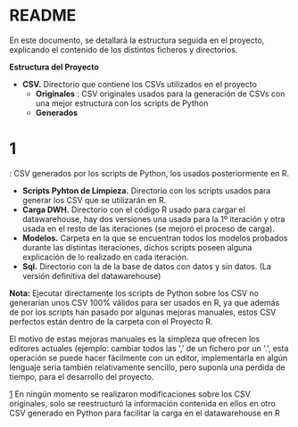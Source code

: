 # README

En este documento, se detallará la estructura seguida en el proyecto, explicando el contenido de los distintos ficheros y directorios.

**Estructura del Proyecto**

- **CSV.** Directorio que contiene los CSVs utilizados en el proyecto
  - **Originales** : CSV originales usados para la generación de CSVs con una mejor estructura con los scripts de Python
  - **Generados**
# 1
: CSV generados por los scripts de Python, los usados posteriormente en R.
- **Scripts Pyhton de Limpieza.** Directorio con los scripts usados para generar los CSV que se utilizarán en R.
- **Carga DWH.** Directorio con el código R usado para cargar el datawarehouse, hay dos versiones una usada para la 1º iteración y otra usada en el resto de las iteraciones (se mejoró el proceso de carga).
- **Modelos.** Carpeta en la que se encuentran todos los modelos probados durante las distintas iteraciones, dichos scripts poseen alguna explicación de lo realizado en cada iteración.
- **Sql.** Directorio con la de la base de datos con datos y sin datos. (La versión definitiva del datawarehouse)

**Nota:** Ejecutar directamente los scripts de Python sobre los CSV no generarían unos CSV 100% válidos para ser usados en R, ya que además de por los scripts han pasado por algunas mejoras manuales, estos CSV perfectos están dentro de la carpeta con el Proyecto R.

El motivo de estas mejoras manuales es la simpleza que ofrecen los editores actuales (ejemplo: cambiar todos las &#39;,&#39; de un fichero por un &#39;.&#39;, esta operación se puede hacer fácilmente con un editor, implementarla en algún lenguaje seria también relativamente sencillo, pero suponía una perdida de tiempo, para el desarrollo del proyecto.

[1](#sdfootnote1anc) En ningún momento se realizaron modificaciones sobre los CSV originales, solo se reestructuró la información contenida en ellos en otro CSV generado en Python para facilitar la carga en el datawarehouse en R